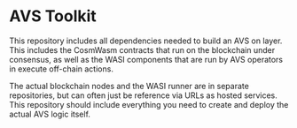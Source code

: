 # AVS Toolkit

This repository includes all dependencies needed to build an AVS on layer.
This includes the CosmWasm contracts that run on the blockchain under consensus,
as well as the WASI components that are run by AVS operators in execute off-chain actions.

The actual blockchain nodes and the WASI runner are in separate repositories, but can often
just be reference via URLs as hosted services. This repository should include everything you
need to create and deploy the actual AVS logic itself.